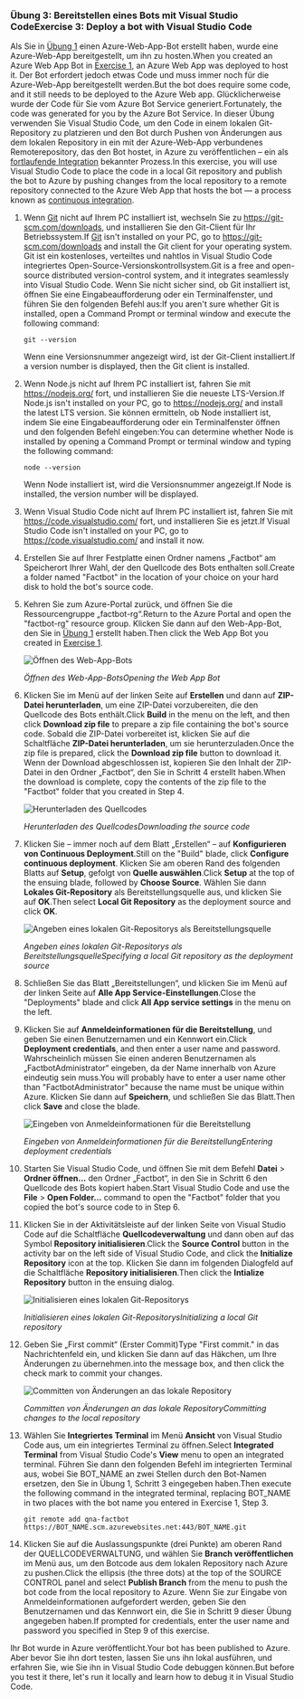 ### <a name="exercise-3-deploy-a-bot-with-visual-studio-code"></a><span data-ttu-id="edf6c-101">Übung 3: Bereitstellen eines Bots mit Visual Studio Code</span><span class="sxs-lookup"><span data-stu-id="edf6c-101">Exercise 3: Deploy a bot with Visual Studio Code</span></span>

<span data-ttu-id="edf6c-102">Als Sie in [Übung 1](#Exercise1) einen Azure-Web-App-Bot erstellt haben, wurde eine Azure-Web-App bereitgestellt, um ihn zu hosten.</span><span class="sxs-lookup"><span data-stu-id="edf6c-102">When you created an Azure Web App Bot in [Exercise 1](#Exercise1), an Azure Web App was deployed to host it.</span></span> <span data-ttu-id="edf6c-103">Der Bot erfordert jedoch etwas Code und muss immer noch für die Azure-Web-App bereitgestellt werden.</span><span class="sxs-lookup"><span data-stu-id="edf6c-103">But the bot does require some code, and it still needs to be deployed to the Azure Web app.</span></span> <span data-ttu-id="edf6c-104">Glücklicherweise wurde der Code für Sie vom Azure Bot Service generiert.</span><span class="sxs-lookup"><span data-stu-id="edf6c-104">Fortunately, the code was generated for you by the Azure Bot Service.</span></span> <span data-ttu-id="edf6c-105">In dieser Übung verwenden Sie Visual Studio Code, um den Code in einem lokalen Git-Repository zu platzieren und den Bot durch Pushen von Änderungen aus dem lokalen Repository in ein mit der Azure-Web-App verbundenes Remoterepository, das den Bot hostet, in Azure zu veröffentlichen – ein als [fortlaufende Integration](https://en.wikipedia.org/wiki/Continuous_integration) bekannter Prozess.</span><span class="sxs-lookup"><span data-stu-id="edf6c-105">In this exercise, you will use Visual Studio Code to place the code in a local Git repository and publish the bot to Azure by pushing changes from the local repository to a remote repository connected to the Azure Web App that hosts the bot — a process known as [continuous integration](https://en.wikipedia.org/wiki/Continuous_integration).</span></span>

1. <span data-ttu-id="edf6c-106">Wenn [Git](https://git-scm.com/) nicht auf Ihrem PC installiert ist, wechseln Sie zu https://git-scm.com/downloads, und installieren Sie den Git-Client für Ihr Betriebssystem.</span><span class="sxs-lookup"><span data-stu-id="edf6c-106">If [Git](https://git-scm.com/) isn't installed on your PC, go to https://git-scm.com/downloads and install the Git client for your operating system.</span></span> <span data-ttu-id="edf6c-107">Git ist ein kostenloses, verteiltes und nahtlos in Visual Studio Code integriertes Open-Source-Versionskontrollsystem.</span><span class="sxs-lookup"><span data-stu-id="edf6c-107">Git is a free and open-source distributed version-control system, and it integrates seamlessly into Visual Studio Code.</span></span> <span data-ttu-id="edf6c-108">Wenn Sie nicht sicher sind, ob Git installiert ist, öffnen Sie eine Eingabeaufforderung oder ein Terminalfenster, und führen Sie den folgenden Befehl aus:</span><span class="sxs-lookup"><span data-stu-id="edf6c-108">If you aren't sure whether Git is installed, open a Command Prompt or terminal window and execute the following command:</span></span>

    ``` 
    git --version
    ```

    <span data-ttu-id="edf6c-109">Wenn eine Versionsnummer angezeigt wird, ist der Git-Client installiert.</span><span class="sxs-lookup"><span data-stu-id="edf6c-109">If a version number is displayed, then the Git client is installed.</span></span>

1. <span data-ttu-id="edf6c-110">Wenn Node.js nicht auf Ihrem PC installiert ist, fahren Sie mit https://nodejs.org/ fort, und installieren Sie die neueste LTS-Version.</span><span class="sxs-lookup"><span data-stu-id="edf6c-110">If Node.js isn't installed on your PC, go to https://nodejs.org/ and install the latest LTS version.</span></span> <span data-ttu-id="edf6c-111">Sie können ermitteln, ob Node installiert ist, indem Sie eine Eingabeaufforderung oder ein Terminalfenster öffnen und den folgenden Befehl eingeben:</span><span class="sxs-lookup"><span data-stu-id="edf6c-111">You can determine whether Node is installed by opening a Command Prompt or terminal window and typing the following command:</span></span>

    ```
    node --version
    ```

    <span data-ttu-id="edf6c-112">Wenn Node installiert ist, wird die Versionsnummer angezeigt.</span><span class="sxs-lookup"><span data-stu-id="edf6c-112">If Node is installed, the version number will be displayed.</span></span>

1. <span data-ttu-id="edf6c-113">Wenn Visual Studio Code nicht auf Ihrem PC installiert ist, fahren Sie mit https://code.visualstudio.com/ fort, und installieren Sie es jetzt.</span><span class="sxs-lookup"><span data-stu-id="edf6c-113">If Visual Studio Code isn't installed on your PC, go to https://code.visualstudio.com/ and install it now.</span></span>

1. <span data-ttu-id="edf6c-114">Erstellen Sie auf Ihrer Festplatte einen Ordner namens „Factbot“ am Speicherort Ihrer Wahl, der den Quellcode des Bots enthalten soll.</span><span class="sxs-lookup"><span data-stu-id="edf6c-114">Create a folder named "Factbot" in the location of your choice on your hard disk to hold the bot's source code.</span></span>

1. <span data-ttu-id="edf6c-115">Kehren Sie zum Azure-Portal zurück, und öffnen Sie die Ressourcengruppe „factbot-rg“.</span><span class="sxs-lookup"><span data-stu-id="edf6c-115">Return to the Azure Portal and open the "factbot-rg" resource group.</span></span> <span data-ttu-id="edf6c-116">Klicken Sie dann auf den Web-App-Bot, den Sie in [Übung 1](#Exercise1) erstellt haben.</span><span class="sxs-lookup"><span data-stu-id="edf6c-116">Then click the Web App Bot you created in [Exercise 1](#Exercise1).</span></span>

    ![Öffnen des Web-App-Bots](../images/open-web-app-bot.png)

    <span data-ttu-id="edf6c-118">_Öffnen des Web-App-Bots_</span><span class="sxs-lookup"><span data-stu-id="edf6c-118">_Opening the Web App Bot_</span></span>

1. <span data-ttu-id="edf6c-119">Klicken Sie im Menü auf der linken Seite auf **Erstellen** und dann auf **ZIP-Datei herunterladen**, um eine ZIP-Datei vorzubereiten, die den Quellcode des Bots enthält.</span><span class="sxs-lookup"><span data-stu-id="edf6c-119">Click **Build** in the menu on the left, and then click **Download zip file** to prepare a zip file containing the bot's source code.</span></span> <span data-ttu-id="edf6c-120">Sobald die ZIP-Datei vorbereitet ist, klicken Sie auf die Schaltfläche **ZIP-Datei herunterladen**, um sie herunterzuladen.</span><span class="sxs-lookup"><span data-stu-id="edf6c-120">Once the zip file is prepared, click the **Download zip file** button to download it.</span></span> <span data-ttu-id="edf6c-121">Wenn der Download abgeschlossen ist, kopieren Sie den Inhalt der ZIP-Datei in den Ordner „Factbot“, den Sie in Schritt 4 erstellt haben.</span><span class="sxs-lookup"><span data-stu-id="edf6c-121">When the download is complete, copy the contents of the zip file to the "Factbot" folder that you created in Step 4.</span></span>

    ![Herunterladen des Quellcodes](../images/download-source.png)

    <span data-ttu-id="edf6c-123">_Herunterladen des Quellcodes_</span><span class="sxs-lookup"><span data-stu-id="edf6c-123">_Downloading the source code_</span></span>
  
1. <span data-ttu-id="edf6c-124">Klicken Sie – immer noch auf dem Blatt „Erstellen“ – auf **Konfigurieren von Continuous Deployment**.</span><span class="sxs-lookup"><span data-stu-id="edf6c-124">Still on the "Build" blade, click **Configure continuous deployment**.</span></span> <span data-ttu-id="edf6c-125">Klicken Sie am oberen Rand des folgenden Blatts auf **Setup**, gefolgt von **Quelle auswählen**.</span><span class="sxs-lookup"><span data-stu-id="edf6c-125">Click **Setup** at the top of the ensuing blade, followed by **Choose Source**.</span></span> <span data-ttu-id="edf6c-126">Wählen Sie dann **Lokales Git-Repository** als Bereitstellungsquelle aus, und klicken Sie auf **OK**.</span><span class="sxs-lookup"><span data-stu-id="edf6c-126">Then select **Local Git Repository** as the deployment source and click **OK**.</span></span> 
 
    ![Angeben eines lokalen Git-Repositorys als Bereitstellungsquelle](../images/portal-set-local-git.png)

    <span data-ttu-id="edf6c-128">_Angeben eines lokalen Git-Repositorys als Bereitstellungsquelle_</span><span class="sxs-lookup"><span data-stu-id="edf6c-128">_Specifying a local Git repository as the deployment source_</span></span>  

1. <span data-ttu-id="edf6c-129">Schließen Sie das Blatt „Bereitstellungen“, und klicken Sie im Menü auf der linken Seite auf **Alle App Service-Einstellungen**.</span><span class="sxs-lookup"><span data-stu-id="edf6c-129">Close the "Deployments" blade and click **All App service settings** in the menu on the left.</span></span>

1. <span data-ttu-id="edf6c-130">Klicken Sie auf **Anmeldeinformationen für die Bereitstellung**, und geben Sie einen Benutzernamen und ein Kennwort ein.</span><span class="sxs-lookup"><span data-stu-id="edf6c-130">Click **Deployment credentials**, and then enter a user name and password.</span></span> <span data-ttu-id="edf6c-131">Wahrscheinlich müssen Sie einen anderen Benutzernamen als „FactbotAdministrator“ eingeben, da der Name innerhalb von Azure eindeutig sein muss.</span><span class="sxs-lookup"><span data-stu-id="edf6c-131">You will probably have to enter a user name other than "FactbotAdministrator" because the name must be unique within Azure.</span></span> <span data-ttu-id="edf6c-132">Klicken Sie dann auf **Speichern**, und schließen Sie das Blatt.</span><span class="sxs-lookup"><span data-stu-id="edf6c-132">Then click **Save** and close the blade.</span></span>

    ![Eingeben von Anmeldeinformationen für die Bereitstellung](../images/portal-enter-ci-creds.png)

    <span data-ttu-id="edf6c-134">_Eingeben von Anmeldeinformationen für die Bereitstellung_</span><span class="sxs-lookup"><span data-stu-id="edf6c-134">_Entering deployment credentials_</span></span>  

1. <span data-ttu-id="edf6c-135">Starten Sie Visual Studio Code, und öffnen Sie mit dem Befehl **Datei** > **Ordner öffnen...** den Ordner „Factbot“, in den Sie in Schritt 6 den Quellcode des Bots kopiert haben.</span><span class="sxs-lookup"><span data-stu-id="edf6c-135">Start Visual Studio Code and use the **File** > **Open Folder...** command to open the "Factbot" folder that you copied the bot's source code to in Step 6.</span></span>

1. <span data-ttu-id="edf6c-136">Klicken Sie in der Aktivitätsleiste auf der linken Seite von Visual Studio Code auf die Schaltfläche **Quellcodeverwaltung** und dann oben auf das Symbol **Repository initialisieren**.</span><span class="sxs-lookup"><span data-stu-id="edf6c-136">Click the **Source Control** button in the activity bar on the left side of Visual Studio Code, and click the **Initialize Repository** icon at the top.</span></span> <span data-ttu-id="edf6c-137">Klicken Sie dann im folgenden Dialogfeld auf die Schaltfläche **Repository initialisieren**.</span><span class="sxs-lookup"><span data-stu-id="edf6c-137">Then click the **Intialize Repository** button in the ensuing dialog.</span></span>

    ![Initialisieren eines lokalen Git-Repositorys](../images/vs-init-git-repo.png)

    <span data-ttu-id="edf6c-139">_Initialisieren eines lokalen Git-Repositorys_</span><span class="sxs-lookup"><span data-stu-id="edf6c-139">_Initializing a local Git repository_</span></span>  

1. <span data-ttu-id="edf6c-140">Geben Sie „First commit“ (Erster Commit)</span><span class="sxs-lookup"><span data-stu-id="edf6c-140">Type "First commit."</span></span> <span data-ttu-id="edf6c-141">in das Nachrichtenfeld ein, und klicken Sie dann auf das Häkchen, um Ihre Änderungen zu übernehmen.</span><span class="sxs-lookup"><span data-stu-id="edf6c-141">into the message box, and then click the check mark to commit your changes.</span></span>

    ![Committen von Änderungen an das lokale Repository](../images/vs-first-git-commit.png)

    <span data-ttu-id="edf6c-143">_Committen von Änderungen an das lokale Repository_</span><span class="sxs-lookup"><span data-stu-id="edf6c-143">_Committing changes to the local repository_</span></span>  

1. <span data-ttu-id="edf6c-144">Wählen Sie **Integriertes Terminal** im Menü **Ansicht** von Visual Studio Code aus, um ein integriertes Terminal zu öffnen.</span><span class="sxs-lookup"><span data-stu-id="edf6c-144">Select **Integrated Terminal** from Visual Studio Code's **View** menu to open an integrated terminal.</span></span> <span data-ttu-id="edf6c-145">Führen Sie dann den folgenden Befehl im integrierten Terminal aus, wobei Sie BOT_NAME an zwei Stellen durch den Bot-Namen ersetzen, den Sie in Übung 1, Schritt 3 eingegeben haben.</span><span class="sxs-lookup"><span data-stu-id="edf6c-145">Then execute the following command in the integrated terminal, replacing BOT_NAME in two places with the bot name you entered in Exercise 1, Step 3.</span></span>

    ```
    git remote add qna-factbot https://BOT_NAME.scm.azurewebsites.net:443/BOT_NAME.git
    ```

1. <span data-ttu-id="edf6c-146">Klicken Sie auf die Auslassungspunkte (drei Punkte) am oberen Rand der QUELLCODEVERWALTUNG, und wählen Sie **Branch veröffentlichen** im Menü aus, um den Botcode aus dem lokalen Repository nach Azure zu pushen.</span><span class="sxs-lookup"><span data-stu-id="edf6c-146">Click the ellipsis (the three dots) at the top of the SOURCE CONTROL panel and select **Publish Branch** from the menu to push the bot code from the local repository to Azure.</span></span> <span data-ttu-id="edf6c-147">Wenn Sie zur Eingabe von Anmeldeinformationen aufgefordert werden, geben Sie den Benutzernamen und das Kennwort ein, die Sie in Schritt 9 dieser Übung angegeben haben.</span><span class="sxs-lookup"><span data-stu-id="edf6c-147">If prompted for credentials, enter the user name and password you specified in Step 9 of this exercise.</span></span>

<span data-ttu-id="edf6c-148">Ihr Bot wurde in Azure veröffentlicht.</span><span class="sxs-lookup"><span data-stu-id="edf6c-148">Your bot has been published to Azure.</span></span> <span data-ttu-id="edf6c-149">Aber bevor Sie ihn dort testen, lassen Sie uns ihn lokal ausführen, und erfahren Sie, wie Sie ihn in Visual Studio Code debuggen können.</span><span class="sxs-lookup"><span data-stu-id="edf6c-149">But before you test it there, let's run it locally and learn how to debug it in Visual Studio Code.</span></span>
